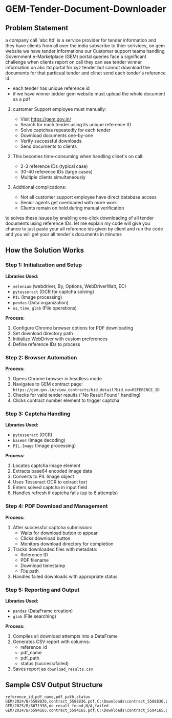 # GEM-Tender-Document-Downloader


## Problem Statement
a company call 'abc ltd' is a service provider for tender information and they have clients from all over the india subscribe to thier serivices, on gem website we have tender informations
our Customer support teams handling Government e-Marketplace (GEM) portal queries face a significant challenge when clients report on call they can see tender winner information on abc ltd portal for xyz tender but cannot download the documents for that particual tender and clinet send each tender's reference id.
 - each tender has unique reference id
 - if we have winner bidder gem website must upload the whole document as a pdf

1. customer Support employee must manually:
   - Visit https://gem.gov.in/
   - Search for each tender using its unique reference ID
   - Solve captchas repeatedly for each tender
   - Download documents one-by-one
   - Verify successful downloads
   - Send documents to clients

2. This becomes time-consuming when handling clinet's on call:
   - 2-3 reference IDs (typical case)
   - 30-40 reference IDs (large cases)
   - Multiple clients simultaneously

3. Additional complications:
   - Not all customer support employee have direct database access
   - Senior agents get overloaded with more work
   - Clients remain on hold during manual verification



to solves these issues by enabling one-click downloading of all tender documents using reference IDs.
let me explain my code will give you chance to just paste your all reference ids given by client and run the code and you will get your all tender's documents in minutes

## How the Solution Works

### Step 1: Initialization and Setup
**Libraries Used:**
- `selenium` (webdriver, By, Options, WebDriverWait, EC)
- `pytesseract` (OCR for captcha solving)
- `PIL` (Image processing)
- `pandas` (Data organization)
- `os`, `time`, `glob` (File operations)

**Process:**
1. Configure Chrome browser options for PDF downloading
2. Set download directory path
3. Initialize WebDriver with custom preferences
4. Define reference IDs to process

### Step 2: Browser Automation
**Process:**
1. Opens Chrome browser in headless mode
2. Navigates to GEM contract page: `https://gem.gov.in/view_contracts/bid_detail?bid_no=REFERENCE_ID`
3. Checks for valid tender results ("No Result Found" handling)
4. Clicks contract number element to trigger captcha

### Step 3: Captcha Handling
**Libraries Used:**
- `pytesseract` (OCR)
- `base64` (Image decoding)
- `PIL.Image` (Image processing)

**Process:**
1. Locates captcha image element
2. Extracts base64 encoded image data
3. Converts to PIL Image object
4. Uses Tesseract OCR to extract text
5. Enters solved captcha in input field
6. Handles refresh if captcha fails (up to 8 attempts)

### Step 4: PDF Download and Management
**Process:**
1. After successful captcha submission:
   - Waits for download button to appear
   - Clicks download button
   - Monitors download directory for completion
2. Tracks downloaded files with metadata:
   - Reference ID
   - PDF filename
   - Download timestamp
   - File path
3. Handles failed downloads with appropriate status

### Step 5: Reporting and Output
**Libraries Used:**
- `pandas` (DataFrame creation)
- `glob` (File searching)

**Process:**
1. Compiles all download attempts into a DataFrame
2. Generates CSV report with columns:
   - reference_id
   - pdf_name
   - pdf_path
   - status (success/failed)
3. Saves report as `download_results.csv`

## Sample CSV Output Structure

```csv
reference_id,pdf_name,pdf_path,status
GEM/2024/B/5588836,contract_5588836.pdf,C:\Downloads\contract_5588836.pdf,success
GEM/2025/B/6071338,no result found,N/A,failed
GEM/2024/B/5594165,contract_5594165.pdf,C:\Downloads\contract_5594165.pdf,success

